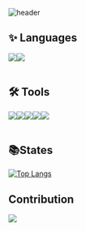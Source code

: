 ![header](https://capsule-render.vercel.app/api?type=Venom&color=auto&height=200&section=header&text=Windows%20Application%20Developer&fontSize=50)

## ✨ Languages
<div style="display:flex; flex-direction:row;">
    <img src="https://img.shields.io/badge/csharp-512BD4?style=flat&logo=csharp&logoColor=white">
    <img src="https://img.shields.io/badge/javascript-F7DF1E?style=flat&logo=javascript&logoColor=white">
</div><br>

## 🛠 Tools
<div style="display:flex; flex-direction:row;">
    <img src="https://img.shields.io/badge/visualstudio-5C2D91?style=flat&logo=visualstudio&logoColor=white">
    <img src="https://img.shields.io/badge/slack-4A154B?style=flat&logo=slack&logoColor=white">
    <img src="https://img.shields.io/badge/PostgreSQL-4169E1?style=flat&logo=PostgreSQL&logoColor=white">
    <img src="https://img.shields.io/badge/confluence-172B4D?style=flat&logo=confluence&logoColor=white">
    <img src="https://img.shields.io/badge/git-F05032?style=flat&logo=git&logoColor=white">
</div><br>

## 📚States
[![Top Langs](https://github-readme-stats.vercel.app/api/top-langs/?username=donpp237&layout=donut&exclude_repo=donpp237.github.io)](https://github.com/anuraghazra/github-readme-stats)

## Contribution

[<img src="https://img.shields.io/badge/nuget-004880?style=flat&logo=nuget&logoColor=white">](https://www.nuget.org/profiles/Gijung2)
